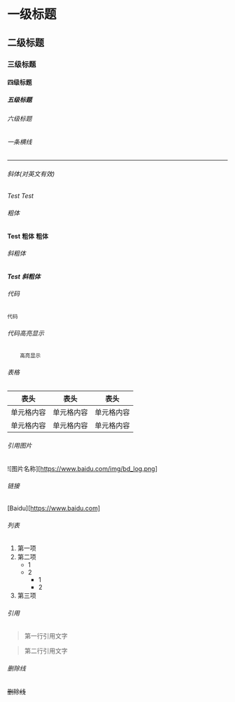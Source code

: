 # 一级标题
## 二级标题
### 三级标题
#### 四级标题
##### 五级标题
###### 六级标题


###### 一条横线
----

###### 斜体(对英文有效)
*Test*
_Test_

###### 粗体
**Test**
**粗体**
__粗体__

###### 斜粗体
***Test***
___斜粗体___


###### 代码
`代码`

###### 代码高亮显示
```
    高亮显示
```

###### 表格

 表头 | 表头  | 表头
 ---- | ----- | ------
 单元格内容  | 单元格内容 | 单元格内容
 单元格内容  | 单元格内容 | 单元格内容

###### 引用图片
![图片名称][https://www.baidu.com/img/bd_log.png]

###### 链接
[Baidu][https://www.baidu.com]

###### 列表
1. 第一项
2. 第二项
    * 1
    * 2
        * 1
        * 2
3. 第三项

###### 引用
> 第一行引用文字

> 第二行引用文字


###### 删除线
~~删除线~~